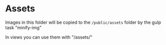 # Assets

Images in this folder will be copied to the `/public/assets` folder by the gulp task "minify-img" 

In views you can use them with "/assets/"

